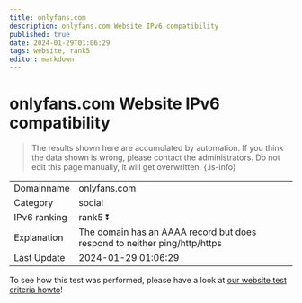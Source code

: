 ```yaml
---
title: onlyfans.com
description: onlyfans.com Website IPv6 compatibility
published: true
date: 2024-01-29T01:06:29
tags: website, rank5
editor: markdown
---
```


# onlyfans.com Website IPv6 compatibility

> The results shown here are accumulated by automation. If you think the data shown is wrong, please contact the administrators. 
> Do not edit this page manually, it will get overwritten.
{.is-info}


|   |   |
| - | - |
| Domainname | onlyfans.com
| Category | social |
| IPv6 ranking | rank5 :arrow_double_down: |
| Explanation | The domain has an AAAA record but does respond to neither ping/http/https |
| Last Update | 2024-01-29 01:06:29 |

To see how this test was performed, please have a look at [our website test criteria howto](/howto/testcriteria/website)!

